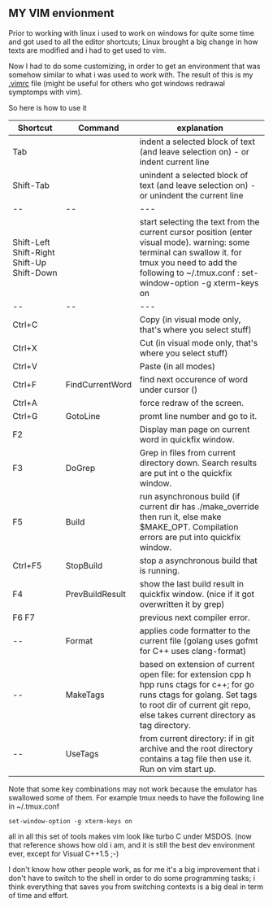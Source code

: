 ## MY VIM envionment

Prior to working with linux i used to work on windows for quite some time and got used to all the editor shortcuts; Linux brought a big change in how texts are modified and i had to get used to vim.

Now I had to do some customizing, in order to get an environment that was somehow similar to what i was used to work with.
The result of this is my [.vimrc](https://github.com/MoserMichael/myenv/blob/master/.vimrc) file (might be useful for others who got windows redrawal symptomps with vim).

So here is how to use it

|Shortcut | Command | explanation 
-- | -- | ---
Tab        |                | indent a selected block of text (and leave selection on) - or indent current line
Shift-Tab  |                | unindent a selected block of text (and leave selection on) - or unindent the current line
-- | -- | ---
Shift-Left Shift-Right Shift-Up Shift-Down|                | start selecting the text from the current cursor position (enter visual mode). warning: some terminal can swallow it. for tmux you need to add the following to ~/.tmux.conf : set-window-option -g xterm-keys on  
-- | -- | ---
Ctrl+C  |                   | Copy (in visual mode only, that's where you select stuff)
Ctrl+X  |                   | Cut (in visual mode only, that's where you select stuff)
Ctrl+V  |                   | Paste (in all modes)
Ctrl+F  | FindCurrentWord   | find next occurence of word under cursor (<cword>)
Ctrl+A  |                   | force redraw of the screen.
Ctrl+G  | GotoLine          | promt line number and go to it.
F2      |                   | Display man page on current word in quickfix window.
F3      | DoGrep            | Grep in files from current directory down. Search results are put int o the quickfix window.
F5      | Build             | run asynchronous build (if current dir has ./make_override then run it, else make $MAKE_OPT. Compilation errors are put into quickfix window.
Ctrl+F5 | StopBuild         | stop a asynchronous build that is running.
F4      | PrevBuildResult   | show the last build result in quickfix window. (nice if it got overwritten it by grep)
F6 F7   |                   | previous next compiler error.
--	| Format	    | applies code formatter to the current file (golang uses gofmt for C++ uses clang-format)
--	| MakeTags	    | based on extension of current open file: for extension cpp h hpp runs ctags for c++; for go runs ctags for golang. Set tags to root dir of current git repo, else takes current directory as tag directory.
--	| UseTags	    | from current directory: if in git archive and the root directory contains a tag file then use it. Run on vim start up.

Note that some key combinations may not work because the emulator has swallowed some of them.
For example tmux needs to have the following line in ~/.tmux.conf 

```
set-window-option -g xterm-keys on
```

all in all this set of tools makes vim look like turbo C under MSDOS. (now that reference shows how old i am, and it is still the best dev environment ever, except for Visual C++1.5 ;-)

I don't know how other people work, as for me it's a big improvement that i don't have to switch to the shell in order to do some programming tasks; i think everything that saves you from switching contexts is a big deal in term of time and effort.
